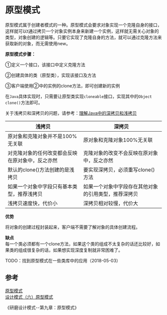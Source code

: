 # 原型模式

原型模式属于创建者模式的一种。原型模式会要求对象实现一个克隆自身的接口，这样就可以t通过拷贝一个对象实例本身来新建一个实例，这样就无需关心对象的类型，对象创建的逻辑等。只要它实现了克隆自身的方法，就可以通过克隆方法来获取新的对象，而无需使用new。

**原型模式步骤：**

①定义一个接口，该接口中定义克隆方法

②创建具体的类（原型类），实现该接口及方法

③客户端使用②中的实例的clone方法，即可创建新的实例

在`Java`具体实现时，只需要让原型类实现`cloneable`接口，实现其中的`Object clone()`方法即可。

关于浅拷贝和深拷贝的问题，请参考：[理解Java中的深拷贝和浅拷贝](https://www.jianshu.com/p/beeba83fe503)

| 浅拷贝 | 深拷贝 |
| --- | --- |
| 原对象和克隆对象并不是100%无关联 | 原对象和克隆对象100%无关联 |
| 对克隆对象的任何改变都会反映在原对象中，反之亦然 | 克隆对象的改变不会反映在原对象中，反之亦然 |
| 默认的clone\(\)方法创建的是浅拷贝 | 要实现深拷贝，必须重写clone\(\)方法 |
| 如果一个对象中字段只有基本类型，推荐浅拷贝 | 如果一个对象中字段存在其他对象的引用类型，推荐深拷贝 |
| 浅拷贝速度快，代价小 | 深拷贝相对较慢，代价大 |

**优势**

将对象的创建过程封装起来，客户端不需要了解对象的具体创建流程。

**缺点**  
每一个类必须都有一个clone方法，如果这个类的组成不太复杂的话还比较好，如果类的组成很复杂的话，如果想实现深度复制就非常困难了。

TODO：找到原型模式在一些类库中的应用（2018-05-03）

## 参考

[原型模式](http://www.runoob.com/design-pattern/prototype-pattern.html)  
[设计模式（六）原型模式](https://www.kancloud.cn/digest/xing-designpattern/143727)

《研磨设计模式--第九章：原型模式》

